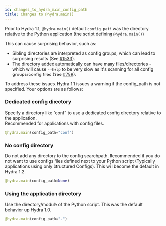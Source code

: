 ```yaml
---
id: changes_to_hydra_main_config_path
title: Changes to @hydra.main()
---
```


Prior to Hydra 1.1, `@hydra.main()` default `config path` was the directory relative to the Python application (the script defining `@hydra.main()`)

This can cause surprising behavior, such as:
- Sibling directories are interpreted as config groups, which can lead to surprising results (See [#1533](https://github.com/facebookresearch/hydra/issues/1533)).
- The directory added automatically can have many files/directories - which will cause `--help` to be very slow as it's scanning for all config groups/config files (See [#759](https://github.com/facebookresearch/hydra/issues/759)).

To address these issues, Hydra 1.1 issues a warning if the config_path is not specified.
Your options are as follows:

### Dedicated config directory
Specify a directory like "conf" to use a dedicated config directory relative to the application.  
Recommended for applications with config files.
```python
@hydra.main(config_path="conf")
```

### No config directory
Do not add any directory to the config searchpath.
Recommended if you do not want to use configs files defined next to your Python script (Typically applications using only Structured Configs).
This will become the default in Hydra 1.2.
```python
@hydra.main(config_path=None)
```

### Using the application directory
Use the directory/module of the Python script.
This was the default behavior up Hydra 1.0.

```python
@hydra.main(config_path=".")
```
